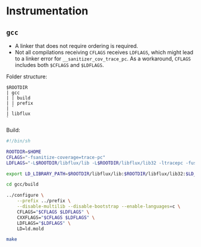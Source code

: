 # Instrumentation

## `gcc`

- A linker that does not require ordering is required.
- Not all compilations receiving `CFLAGS` receives `LDFLAGS`,
  which might lead to a linker error for `__sanitizer_cov_trace_pc`.
  As a workaround, `CFLAGS` includes both `$CFLAGS` and `$LDFLAGS`.

Folder structure:

```
$ROOTDIR
| gcc
| | build
| | prefix
| `
| libflux
`
```

Build:

```bash
#!/bin/sh

ROOTDIR=$HOME
CFLAGS="-fsanitize-coverage=trace-pc"
LDFLAGS="-L$ROOTDIR/libflux/lib -L$ROOTDIR/libflux/lib32 -ltracepc -fuse-ld=mold"

export LD_LIBRARY_PATH=$ROOTDIR/libflux/lib:$ROOTDIR/libflux/lib32:$LD_LIBRARY_PATH

cd gcc/build

../configure \
    --prefix ../prefix \
    --disable-multilib --disable-bootstrap --enable-languages=c \
    CFLAGS="$CFLAGS $LDFLAGS" \
    CXXFLAGS="$CFLAGS $LDFLAGS" \
    LDFLAGS="$LDFLAGS" \
    LD=ld.mold

make
```
